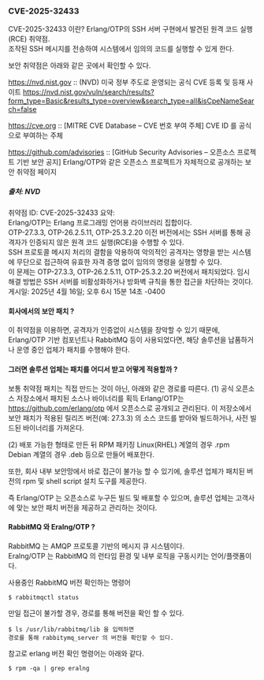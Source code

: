 ### CVE-2025-32433

CVE-2025-32433 이란?
Erlang/OTP의 SSH 서버 구현에서 발견된 원격 코드 실행(RCE) 취약점.  
조작된 SSH 메시지를 전송하여 시스템에서 임의의 코드를 실행할 수 있게 한다.  

보안 취약점은 아래와 같은 곳에서 확인할 수 있다.

https://nvd.nist.gov :: (NVD) 미국 정부 주도로 운영되는 공식 CVE 등록 및 등재 사이트
https://nvd.nist.gov/vuln/search/results?form_type=Basic&results_type=overview&search_type=all&isCpeNameSearch=false

https://cve.org :: [MITRE CVE Database – CVE 번호 부여 주체]
CVE ID 를 공식으로 부여하는 주체

https://github.com/advisories :: [GitHub Security Advisories – 오픈소스 프로젝트 기반 보안 공지]
Erlang/OTP와 같은 오픈소스 프로젝트가 자체적으로 공개하는 보안 취약점 페이지


##### 출처: NVD
취약점 ID: CVE-2025-32433
요약:   
Erlang/OTP는 Erlang 프로그래밍 언어용 라이브러리 집합이다.  
OTP-27.3.3, OTP-26.2.5.11, OTP-25.3.2.20 이전 버전에서는 SSH 서버를 통해 공격자가 인증되지 않은 원격 코드 실행(RCE)을 수행할 수 있다.  
SSH 프로토콜 메시지 처리의 결함을 악용하여 악의적인 공격자는 영향을 받는 시스템에 무단으로 접근하여 유효한 자격 증명 없이 임의의 명령을 실행할 수 있다.  
이 문제는 OTP-27.3.3, OTP-26.2.5.11, OTP-25.3.2.20 버전에서 패치되었다. 임시 해결 방법은 SSH 서버를 비활성화하거나 방화벽 규칙을 통한 접근을 차단하는 것이다.
게시일: 2025년 4월 16일; 오후 6시 15분 14초 -0400

#### 회사에서의 보안 패치 ?
이 취약점을 이용하면, 공격자가 인증없이 시스템을 장악할 수 있기 때문에, 
Erlang/OTP 기반 컴포넌트나 RabbitMQ 등이 사용되었다면,
해당 솔루션을 납품하거나 운영 중인 업체가 패치를 수행해야 한다.

#### 그러면 솔루션 업체는 패치를 어디서 받고 어떻게 적용할까 ?

보통 취약점 패치는 직접 만드는 것이 아닌, 아래와 같은 경로를 따른다.
(1) 공식 오픈소스 저장소에서 패치된 소스나 바이너리를 획득
Erlang/OTP는 https://github.com/erlang/otp 에서 오픈소스로 공개되고 관리된다.
이 저장소에서 보안 패치가 적용된 릴리즈 버전(예: 27.3.3) 의 소스 코드를 받아와 빌드하거나, 사전 빌드된 바이너리를 가져온다.

(2) 배포 가능한 형태로 만든 뒤 RPM 패키징
Linux(RHEL) 계열의 경우 .rpm  
Debian 계열의 경우 .deb 등으로 만들어 배포한다.  

또한, 회사 내부 보안망에서 바로 접근이 불가능 할 수 있기에, 솔루션 업체가 패치된 버전의 rpm 및 shell script 설치 도구를 제공한다.  

즉 Erlang/OTP 는 오픈소스로 누구든 빌드 및 배포할 수 있으며,
솔루션 업체는 고객사에 맞는 보안 패치 버전을 제공하고 관리하는 것이다.  

#### RabbitMQ 와 Eralng/OTP ?

RabbitMQ 는 AMQP 프로토콜 기반의 메시지 큐 시스템이다.  
Eralng/OTP 는 RabbitMQ 의 런타임 환경 및 내부 로직을 구동시키는 언어/플랫폼이다.

사용중인 RabbitMQ 버전 확인하는 명령어
```linux
$ rabbitmqctl status
```
만일 접근이 불가할 경우, 경로를 통해 버전을 확인 할 수 있다.
```linux
$ ls /usr/lib/rabbitmq/lib 을 입력하면
경로를 통해 rabbitymq_server 의 버전을 확인할 수 있다. 
```

참고로 erlang 버전 확인 명령어는 아래와 같다.
```linux
$ rpm -qa | grep eralng
```


